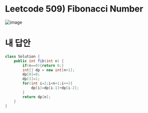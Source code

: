 # Leetcode 509) Fibonacci Number

![image](https://user-images.githubusercontent.com/37058233/127582185-2c4b6837-6c72-4079-9d22-fcc4b7050e46.png)

# 내 답안

```java
class Solution {
    public int fib(int n) {
        if(n==0){return 0;}
        int[] dp = new int[n+1];
        dp[0]=0;
        dp[1]=1;
        for(int i=2;i<n+1;i++){
            dp[i]=dp[i-1]+dp[i-2];
        }
        return dp[n];
    }
}
```

